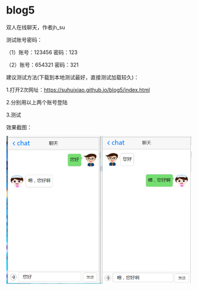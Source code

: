 # blog5
双人在线聊天，作者jh_su

测试账号密码：

（1）账号：123456   密码：123

（2）账号：654321   密码：321
             
建议测试方法(下载到本地测试最好，直接测试加载较久)：

1.打开2次网址：https://suhuixiao.github.io/blog5/index.html

2.分别用以上两个账号登陆

3.测试

效果截图：

![image](https://github.com/suhuixiao/blog5/blob/master/1.png)
